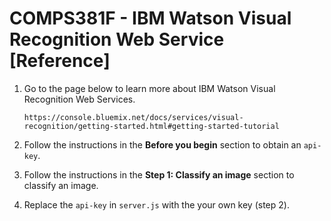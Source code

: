 # COMPS381F - IBM Watson Visual Recognition Web Service [Reference]

1. Go to the page below to learn more about IBM Watson Visual Recognition Web Services.
   ```
   https://console.bluemix.net/docs/services/visual-recognition/getting-started.html#getting-started-tutorial
   ```

2. Follow the instructions in the **Before you begin** section to obtain an `api-key`.

3. Follow the instructions in the **Step 1: Classify an image** section to classify an image.

4. Replace the `api-key` in `server.js` with the your own key (step 2).